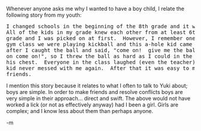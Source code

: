 <p>Whenever anyone asks me why I wanted to have a boy child, I relate the following story from my youth:</p>
<pre>I changed schools in the beginning of the 8th grade and it was tough.
All of the kids in my grade knew each other from at least 6th and 7th
grade and I was picked on at first.  However, I remember one day in
gym class we were playing kickball and this a-hole kid came up to me
after I caught the ball and said, "come on!  give me the ball!  come
on come on!", so I threw the ball as hard as I could in the middle of
his chest.  Everyone in the class laughed (even the teacher) and the
kid never messed with me again.  After that it was easy to make
friends.</pre>
<p>I mention this story because it relates to what I often to talk to Yuki about; boys are simple.  In order to make friends and resolve conflicts boys are very simple in their approach... direct and swift.   The above would not have worked a lick (or not as effectively anyway) had I been a girl.  Girls are complex; and I know less about them than perhaps anyone.</p>
<p>-m</p>